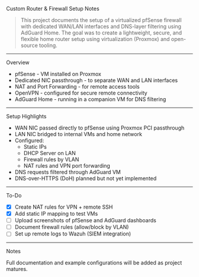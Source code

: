 Custom Router & Firewall Setup Notes

>This project documents the setup of a virtualized pfSense firewall with dedicated WAN/LAN interfaces and DNS-layer filtering using AdGuard Home.
The goal was to create a lightweight, secure, and flexible home router setup using virtualization (Proxmox) and open-source tooling.

---

Overview

- pfSense - VM installed on Proxmox
- Dedicated NIC passthrough - to separate WAN and LAN interfaces
- NAT and Port Forwarding - for remote access tools
- OpenVPN - configured for secure remote connectivity
- AdGuard Home - running in a companion VM for DNS filtering

---

Setup Highlights

- WAN NIC passed directly to pfSense using Proxmox PCI passthrough  
- LAN NIC bridged to internal VMs and home network  
- Configured:
  - Static IPs
  - DHCP Server on LAN
  - Firewall rules by VLAN
  - NAT rules and VPN port forwarding
- DNS requests filtered through AdGuard VM  
- DNS-over-HTTPS (DoH) planned but not yet implemented

---

To-Do

- [x] Create NAT rules for VPN + remote SSH
- [x] Add static IP mapping to test VMs
- [ ] Upload screenshots of pfSense and AdGuard dashboards
- [ ] Document firewall rules (allow/block by VLAN)
- [ ] Set up remote logs to Wazuh (SIEM integration)

---

Notes

Full documentation and example configurations will be added as project matures.


